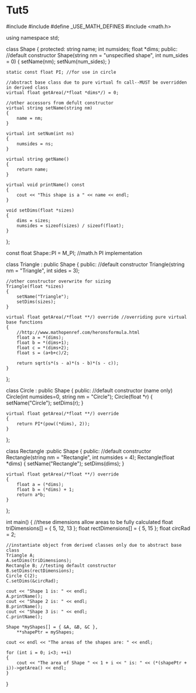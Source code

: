 # Tut5


#include <iostream>
#include <string>
#define _USE_MATH_DEFINES
#include <math.h>

using namespace std;

class Shape
{
protected:
	string name;
	int numsides;
	float *dims;
public:
	//default constructor
	Shape(string nm = "unspecified shape", int num_sides = 0)
	{
		setName(nm);
		setNum(num_sides);
	}

	static const float PI; //for use in circle

	//abstract base class due to pure virtual fn call--MUST be overridden in derived class
	virtual float getArea(/*float *dims*/) = 0;

	//other accessors from defult constructor
	virtual string setName(string nm)
	{
		name = nm;
	}

	virtual int setNum(int ns)
	{
		numsides = ns;
	}

	virtual string getName()
	{
		return name;
	}

	virtual void printName() const
	{
		cout << "This shape is a " << name << endl;
	}

	void setDims(float *sizes)
	{
		dims = sizes;
		numsides = sizeof(sizes) / sizeof(float);
	}

};

const float Shape::PI = M_PI;	//math.h PI implementation

class Triangle : public Shape
{
public:
	//default constructor
	Triangle(string nm = "Triangle", int sides = 3);
	
	//other constructor overwrite for sizing
	Triangle(float *sizes)
	{
		setName("Triangle");
		setDims(sizes);
	}

	virtual float getArea(/*float **/) override //overriding pure virtual base functions
	{
		//http://www.mathopenref.com/heronsformula.html
		float a = *(dims);
		float b = *(dims+1);
		float c = *(dims+2);
		float s = (a+b+c)/2;

		return sqrt(s*(s - a)*(s - b)*(s - c));
	}
};

class Circle : public Shape
{
public:
	//default constructor (name only)
	Circle(int numsides=0, string nm = "Circle");
	Circle(float *r)
	{
		setName("Circle");
		setDims(r);
	}

	virtual float getArea(/*float **/) override
	{
		return PI*(pow((*dims), 2));
	}
};

class Rectangle :public Shape
{
public:
	//default constructor
	Rectangle(string nm = "Rectangle", int numsides = 4);
	Rectangle(float *dims)
	{
		setName("Rectangle");
		setDims(dims);
	}

	virtual float getArea(/*float **/) override 
	{
		float a = (*dims);
		float b = (*dims) + 1;
		return a*b;
	}
};

int main()
{
	//these dimensions allow areas to be fully calculated
	float triDimensions[] = { 5, 12, 13 };
	float rectDimensions[] = { 5, 15 };
	float circRad = 2;

	//instantiate object from derived classes only due to abstract base class
	Triangle A;
	A.setDims(triDimensions);
	Rectangle B; //testing default constructor
	B.setDims(rectDimensions);
	Circle C(2);
	C.setDims(&circRad);

	cout << "Shape 1 is: " << endl;
	A.printName();
	cout << "Shape 2 is: " << endl;
	B.printName();
	cout << "Shape 3 is: " << endl;
	C.printName();

	Shape *myShapes[] = { &A, &B, &C },
		**shapePtr = myShapes;

	cout << endl << "The areas of the shapes are: " << endl;

	for (int i = 0; i<3; ++i)
	{
		cout << "The area of Shape " << 1 + i << " is: " << (*(shapePtr + i))->getArea() << endl;
	}

}
